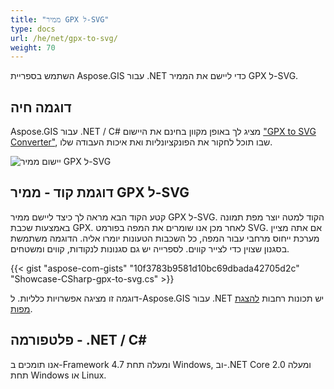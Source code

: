 ```yaml
---
title: "ממיר GPX ל-SVG"
type: docs
url: /he/net/gpx-to-svg/
weight: 70
---
```


השתמש בספריית Aspose.GIS עבור .NET כדי ליישם את הממיר GPX ל-SVG.

## **דוגמה חיה**

Aspose.GIS עבור .NET / C# מציג לך באופן מקוון בחינם את היישום ["GPX to SVG Converter"](https://products.aspose.app/gis/viewer/gpx-to-svg), שבו תוכל לחקור את הפונקציונליות ואת איכות העבודה שלו.

![יישום ממיר GPX ל-SVG](viewer.png)

## **דוגמת קוד - ממיר GPX ל-SVG**

קטע הקוד הבא מראה לך כיצד ליישם ממיר GPX ל-SVG. הקוד למטה יוצר מפת תמונה באמצעות שכבת GPX. לאחר מכן אנו שומרים את המפה בפורמט SVG. אם אתה מציין מערכת ייחוס מרחבי עבור המפה, כל השכבות הטעונות יומרו אליה.
הדוגמה משתמשת בסגנון שצוין כדי לצייר קווים. לספרייה יש גם סגנונות לנקודות, קווים ומשטחים.

{{< gist "aspose-com-gists" "10f3783b9581d10bc69dbada42705d2c" "Showcase-CSharp-gpx-to-svg.cs" >}}

דוגמה זו מציגה אפשרויות כלליות. ל-Aspose.GIS עבור .NET יש תכונות רחבות [להצגת מפות](https://docs.aspose.com/gis/net/map-rendering/).

## **פלטפורמה - ‎.NET / C#‎**

אנו תומכים ב-Framework 4.7 ומעלה תחת Windows, וב-.NET Core 2.0 ומעלה תחת Windows או Linux.
